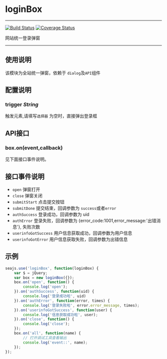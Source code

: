 # loginBox

---

[![Build Status](https://secure.travis-ci.org/airyland/seedit.ui.loginBox.png)](https://travis-ci.org/airyland/seedit.ui.loginBox)
[![Coverage Status](https://coveralls.io/repos/airyland/seedit.ui.loginBox/badge.png?branch=master)](https://coveralls.io/r/airyland/seedit.ui.loginBox)


网站统一登录弹窗

---

## 使用说明
该模块为全站统一弹窗，依赖于 `dialog`及`API`组件

## 配置说明


###  trigger *String*

触发元素,请填写`选择器`
为空时，直接弹出登录框




## API接口



### box.on(event,callback)
见下面接口事件说明。

## 接口事件说明

+ `open` 弹窗打开
+ `close` 弹窗关闭
+ `submitStart` 点击提交按钮
+ `submitDone` 提交结束，回调参数为 `success`或者`error`
+ `authSuccess` 登录成功，回调参数为 uid
+ `authError`   登录失败，回调参数为 {error_code:1001,error_message:'出错消息'}, 失败次数
+ `userinfoGotSuccess` 用户信息获取成功，回调参数为用户信息
+ `userinfoGotError` 用户信息获取失败，回调参数为出错信息

## 示例

``` javascript    
seajs.use('loginBox', function(loginBox) {
    var $ = jQuery;
    var box = new loginBox({});
    box.on('open', function() {
        console.log('open');
    }).on('authSuccess', function(uid) {
        console.log('登录成功啦', uid)
    }).on('authError', function(error, times) {
        console.log('登录失败啦', error.error_message, times);
    }).on('userinfoGotSuccess', function(user) {
        console.log('信息获取成功啦', user);
    }).on('close', function() {
        console.log('close');
    });
    box.on('all', function(name) {
        // 打开调试工具查看输出
        console.log('event::', name);
    });
});
```